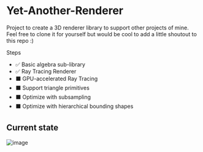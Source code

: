 # Yet-Another-Renderer

Project to create a 3D renderer library to support other projects of mine. Feel free to clone it for yourself but would be cool to add a little shoutout to this repo :)

Steps
- ✅ Basic algebra sub-library
- ✅ Ray Tracing Renderer
- ⬛ GPU-accelerated Ray Tracing
- ⬛ Support triangle primitives
- ⬛ Optimize with subsampling
- ⬛ Optimize with hierarchical bounding shapes

## Current state
![image](https://github.com/user-attachments/assets/90db362a-63df-4fb0-ae9b-5981e15cde0a)


